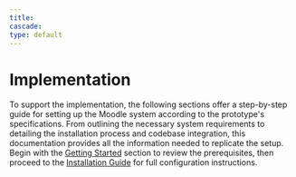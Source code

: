 ```yaml
---
title: 
cascade:
type: default
---
```


# Implementation

To support the implementation, the following sections offer a step-by-step guide for setting up the Moodle system according to the prototype's specifications. From outlining the necessary system requirements to detailing the installation process and codebase integration, this documentation provides all the information needed to replicate the setup. Begin with the [Getting Started](/docs/Prototype/getting-started) section to review the prerequisites, then proceed to the [Installation Guide](/docs/Prototype/moodle-installation-guide) for full configuration instructions.


